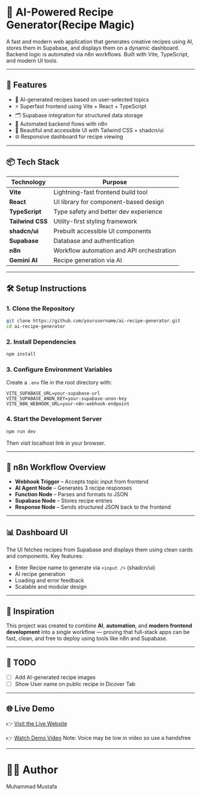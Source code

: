 # 🍳 AI-Powered Recipe Generator(Recipe Magic)

A fast and modern web application that generates creative recipes using AI, stores them in Supabase, and displays them on a dynamic dashboard. Backend logic is automated via n8n workflows. Built with Vite, TypeScript, and modern UI tools.

---

## 🚀 Features

- 🤖 AI-generated recipes based on user-selected topics
- ⚡ Superfast frontend using Vite + React + TypeScript
- 🗂️ Supabase integration for structured data storage
- 🔁 Automated backend flows with n8n
- 🎨 Beautiful and accessible UI with Tailwind CSS + shadcn/ui
- 🌐 Responsive dashboard for recipe viewing

---

## 📦 Tech Stack

| Technology       | Purpose                                   |
|------------------|-------------------------------------------|
| **Vite**         | Lightning-fast frontend build tool        |
| **React**        | UI library for component-based design     |
| **TypeScript**   | Type safety and better dev experience     |
| **Tailwind CSS** | Utility-first styling framework           |
| **shadcn/ui**    | Prebuilt accessible UI components         |
| **Supabase**     | Database and authentication               |
| **n8n**          | Workflow automation and API orchestration |
| **Gemini AI**    | Recipe generation via AI                  |

---

## 🛠️ Setup Instructions

### 1. Clone the Repository

```bash
git clone https://github.com/yourusername/ai-recipe-generator.git
cd ai-recipe-generator
````

### 2. Install Dependencies

```bash
npm install
```

### 3. Configure Environment Variables

Create a `.env` file in the root directory with:

```env
VITE_SUPABASE_URL=your-supabase-url
VITE_SUPABASE_ANON_KEY=your-supabase-anon-key
VITE_N8N_WEBHOOK_URL=your-n8n-webhook-endpoint
```

### 4. Start the Development Server

```bash
npm run dev
```

Then visit localhost link in your browser.

---

## 📡 n8n Workflow Overview

* **Webhook Trigger** – Accepts topic input from frontend
* **AI Agent Node** – Generates 3 recipe responses
* **Function Node** – Parses and formats to JSON
* **Supabase Node** – Stores recipe entries
* **Response Node** – Sends structured JSON back to the frontend

---

## 📊 Dashboard UI

The UI fetches recipes from Supabase and displays them using clean cards and components. Key features:

* Enter Recipe name to generate via `<input />` (shadcn/ui)
* AI recipe generation
* Loading and error feedback
* Scalable and modular design

---

## 🧠 Inspiration

This project was created to combine **AI**, **automation**, and **modern frontend development** into a single workflow — proving that full-stack apps can be fast, clean, and free to deploy using tools like n8n and Supabase.

---

## 🧹 TODO

* [ ] Add AI-generated recipe images
* [ ] Show User name on public recipe in Dicover Tab

---
## 🌐 Live Demo
👉 [Visit the Live Website](https://blog-summarizer-topaz.vercel.app/)

👉 [Watch Demo Video](https://youtu.be/eYuG3MMAu58)
Note: Voice may be low in video so use a handsfree 

---
# 👨‍💻 Author

Muhammad Mustafa

```
